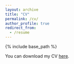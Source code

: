 ```yaml
---
layout: archive
title: "CV"
permalink: /cv/
author_profile: true
redirect_from:
  - /resume
---
```


{% include base_path %}

You can download my CV [here](https://r-fritzsche.de/files/cv-fritzsche-10-2020.pdf).
